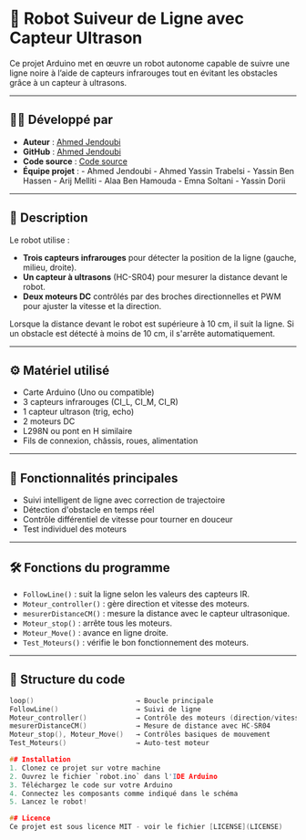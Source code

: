 # 🤖 Robot Suiveur de Ligne avec Capteur Ultrason

Ce projet Arduino met en œuvre un robot autonome capable de suivre une ligne noire à l’aide de capteurs infrarouges tout en évitant les obstacles grâce à un capteur à ultrasons.

---

## 👨‍💻 Développé par
- **Auteur** : [Ahmed Jendoubi](https://www.instagram.com/volk._.00011000/)
- **GitHub** : [Ahmed Jendoubi](https://github.com/AhmedGhost24)
- **Code source** : [Code source](https://github.com/AhmedGhost24/robot-suiveur-ligne)
- **Équipe projet** : 
      - Ahmed Jendoubi
      - Ahmed Yassin Trabelsi
      - Yassin Ben Hassen
      - Arij Melliti
      - Alaa Ben Hamouda
      - Emna Soltani
      - Yassin Dorii

---

## 📌 Description

Le robot utilise :
- **Trois capteurs infrarouges** pour détecter la position de la ligne (gauche, milieu, droite).
- **Un capteur à ultrasons** (HC-SR04) pour mesurer la distance devant le robot.
- **Deux moteurs DC** contrôlés par des broches directionnelles et PWM pour ajuster la vitesse et la direction.

Lorsque la distance devant le robot est supérieure à 10 cm, il suit la ligne. Si un obstacle est détecté à moins de 10 cm, il s'arrête automatiquement.

---

## ⚙️ Matériel utilisé

- Carte Arduino (Uno ou compatible)
- 3 capteurs infrarouges (CI_L, CI_M, CI_R)
- 1 capteur ultrason (trig, echo)
- 2 moteurs DC
- L298N ou pont en H similaire
- Fils de connexion, châssis, roues, alimentation

---

## 🧠 Fonctionnalités principales

- Suivi intelligent de ligne avec correction de trajectoire
- Détection d'obstacle en temps réel
- Contrôle différentiel de vitesse pour tourner en douceur
- Test individuel des moteurs

---

## 🛠️ Fonctions du programme

- `FollowLine()` : suit la ligne selon les valeurs des capteurs IR.
- `Moteur_controller()` : gère direction et vitesse des moteurs.
- `mesurerDistanceCM()` : mesure la distance avec le capteur ultrasonique.
- `Moteur_stop()` : arrête tous les moteurs.
- `Moteur_Move()` : avance en ligne droite.
- `Test_Moteurs()` : vérifie le bon fonctionnement des moteurs.

---

## 📂 Structure du code

```c
loop()                         → Boucle principale
FollowLine()                   → Suivi de ligne
Moteur_controller()            → Contrôle des moteurs (direction/vitesse)
mesurerDistanceCM()            → Mesure de distance avec HC-SR04
Moteur_stop(), Moteur_Move()   → Contrôles basiques de mouvement
Test_Moteurs()                 → Auto-test moteur

## Installation
1. Clonez ce projet sur votre machine
2. Ouvrez le fichier `robot.ino` dans l'IDE Arduino
3. Téléchargez le code sur votre Arduino
4. Connectez les composants comme indiqué dans le schéma
5. Lancez le robot!

## Licence
Ce projet est sous licence MIT - voir le fichier [LICENSE](LICENSE)
